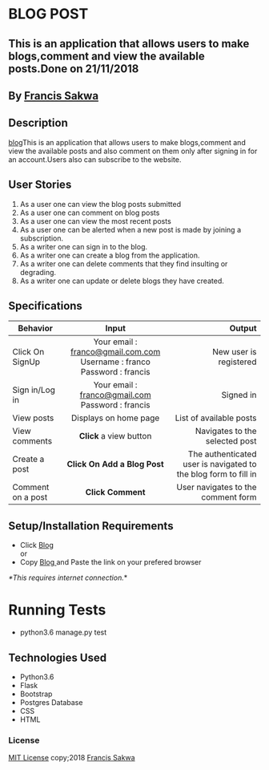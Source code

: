 # BLOG POST
## This is an application that allows users to make blogs,comment and view the  available posts.Done on 21/11/2018


## By **[Francis Sakwa](https://github.com/FrancisSakwa89)**

## Description
 [blog](https://blog-5.herokuapp.com/)This is an application that allows users to make blogs,comment and view the  available posts and also comment on them only after signing in for an account.Users also can subscribe to the website.

## User Stories
1. As a user one can view the blog posts submitted
2. As a user one can comment on blog posts
3. As a user one can view the most recent posts
4. As a user one can be alerted when a new post is made by joining a subscription.
5. As a writer one can sign in to the blog.
6. As a writer one can create a blog from the application.
7. As a writer one can delete comments that they find insulting or degrading.
8. As a writer one can update or delete blogs they have created.
## Specifications
| Behavior        | Input           | Output  |
| ------------- |:-------------:| -----:|
| Click On SignUp | Your email : franco@gmail.com.com <br> Username : franco <br> Password : francis | New user is registered |
| Sign in/Log in | Your email : franco@gmail.com <br> Password : francis | Signed in |
| View posts | Displays on home page | List of available posts |
| View comments | **Click** a view button | Navigates to the selected post |
| Create a post | **Click On Add a Blog Post** | The authenticated user is navigated to the blog form to fill in |
| Comment on a post | **Click Comment** | User navigates to the comment form  |

## Setup/Installation Requirements

* Click [Blog](https://blog-5.herokuapp.com/) <br/>
  or <br/>
* Copy [Blog ](https://blog-5.herokuapp.com/) and  Paste the link on your prefered browser

_*This requires internet connection._*

# Running Tests
* python3.6 manage.py test



## Technologies Used
- Python3.6
- Flask
- Bootstrap
- Postgres Database
- CSS
- HTML

### License

[MIT License](https://choosealicense.com/licenses/mit/#) copy;2018 [Francis Sakwa](https://github.com/FrancisSakwa89/)